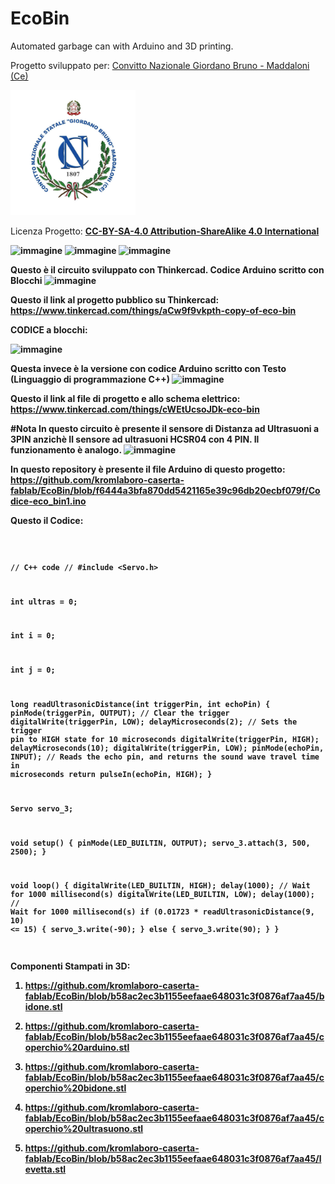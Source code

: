 # EcoBin
Automated garbage can with Arduino and 3D printing.

Progetto sviluppato per: <a href= "https://www.convittogiordanobruno.edu.it/">Convitto Nazionale Giordano Bruno - Maddaloni (Ce) </a> 

<img src="309443691_467074668780444_8959978343518927595_n.jpg" alt="Image" style="width:200px;"> 



Licenza Progetto: <a href= "https://github.com/kromlaboro-caserta-fablab/EcoBin/blob/b58ac2ec3b1155eefaae648031c3f0876af7aa45/license%20CC-BY-SA-4.0"> <b>CC-BY-SA-4.0 Attribution-ShareAlike 4.0 International </a>


![immagine](https://github.com/user-attachments/assets/8fdb28a8-8ad6-4c4b-931d-22ca9a52df43)
![immagine](https://github.com/user-attachments/assets/de6bdf51-ef27-4ee7-b3c0-f3af4b56e369)
![immagine](https://github.com/user-attachments/assets/f89ce07a-431a-471a-944b-7f9198147d8f)

Questo è il circuito sviluppato con Thinkercad. Codice Arduino scritto con Blocchi
![immagine](https://github.com/user-attachments/assets/18dcd670-c597-4b7b-946e-4e0aafb44374)

Questo il link al progetto pubblico su Thinkercad:
https://www.tinkercad.com/things/aCw9f9vkpth-copy-of-eco-bin


CODICE a blocchi:

![immagine](https://github.com/user-attachments/assets/799ef6be-fb60-4ed8-9dff-29d24a1f7134)

Questa invece è la versione con codice Arduino scritto con Testo (Linguaggio di programmazione C++)
![immagine](https://github.com/user-attachments/assets/ef321b78-7839-41f8-8cfb-3488fb37a923)

Questo il link al file di progetto e allo schema elettrico:
https://www.tinkercad.com/things/cWEtUcsoJDk-eco-bin

#Nota
In questo circuito è presente il sensore di Distanza ad Ultrasuoni a 3PIN anzichè Il sensore ad ultrasuoni HCSR04 con 4 PIN. Il funzionamento è analogo.
![immagine](https://github.com/user-attachments/assets/1c1a7de3-b3e6-41f0-9e85-ba235ef4340b)

In questo repository è presente il file Arduino di questo progetto:
https://github.com/kromlaboro-caserta-fablab/EcoBin/blob/f6444a3bfa870dd5421165e39c96db20ecbf079f/Codice-eco_bin1.ino

Questo il Codice:

<code> 

// C++ code
//
#include <Servo.h>

int ultras = 0;

int i = 0;

int j = 0;

long readUltrasonicDistance(int triggerPin, int echoPin)
{
  pinMode(triggerPin, OUTPUT);  // Clear the trigger
  digitalWrite(triggerPin, LOW);
  delayMicroseconds(2);
  // Sets the trigger pin to HIGH state for 10 microseconds
  digitalWrite(triggerPin, HIGH);
  delayMicroseconds(10);
  digitalWrite(triggerPin, LOW);
  pinMode(echoPin, INPUT);
  // Reads the echo pin, and returns the sound wave travel time in microseconds
  return pulseIn(echoPin, HIGH);
}

Servo servo_3;

void setup()
{
  pinMode(LED_BUILTIN, OUTPUT);
  servo_3.attach(3, 500, 2500);
}

void loop()
{
  digitalWrite(LED_BUILTIN, HIGH);
  delay(1000); // Wait for 1000 millisecond(s)
  digitalWrite(LED_BUILTIN, LOW);
  delay(1000); // Wait for 1000 millisecond(s)
  if (0.01723 * readUltrasonicDistance(9, 10) <= 15) {
    servo_3.write(-90);
  } else {
    servo_3.write(90);
  }
}

</code>

Componenti Stampati in 3D:

1) https://github.com/kromlaboro-caserta-fablab/EcoBin/blob/b58ac2ec3b1155eefaae648031c3f0876af7aa45/bidone.stl

2) https://github.com/kromlaboro-caserta-fablab/EcoBin/blob/b58ac2ec3b1155eefaae648031c3f0876af7aa45/coperchio%20arduino.stl

3) https://github.com/kromlaboro-caserta-fablab/EcoBin/blob/b58ac2ec3b1155eefaae648031c3f0876af7aa45/coperchio%20bidone.stl

4) https://github.com/kromlaboro-caserta-fablab/EcoBin/blob/b58ac2ec3b1155eefaae648031c3f0876af7aa45/coperchio%20ultrasuono.stl

5) https://github.com/kromlaboro-caserta-fablab/EcoBin/blob/b58ac2ec3b1155eefaae648031c3f0876af7aa45/levetta.stl







